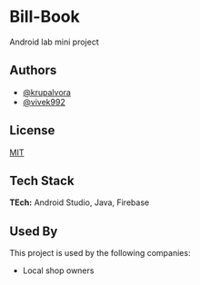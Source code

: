 
# Bill-Book

Android lab mini project


## Authors

- [@krupalvora](https://www.github.com/krupalvora)
- [@vivek992](https://www.github.com/vivek992)


  
## License

[MIT](https://github.com/krupalvora/Bill-Book/blob/main/LICENSE)

  
## Tech Stack

**TEch:** Android Studio, Java, Firebase



## Used By

This project is used by the following companies:

- Local shop owners


  
